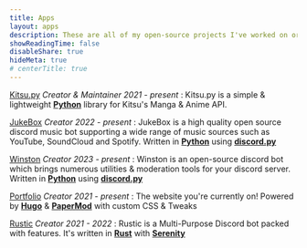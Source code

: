 ```yaml
--- 
title: Apps
layout: apps
description: These are all of my open-source projects I've worked on or I'm currently working on.
showReadingTime: false
disableShare: true
hideMeta: true
# centerTitle: true
---
```


[Kitsu.py](https://github.com/MrArkon/kitsu.py) *Creator & Maintainer* *2021 - present*
: Kitsu.py is a simple & lightweight [**Python**](https://python.org) library for Kitsu's Manga & Anime API.

[JukeBox](https://github.com/MrArkon/JukeBox) *Creator* *2022 - present*
: JukeBox is a high quality open source discord music bot supporting a wide range of music sources such as YouTube, SoundCloud and Spotify. Written in [**Python**](https://python.org) using [**discord.py**](https://github.com/Rapptz/discord.py)

[Winston](https://github.com/MrArkon/JukeBox) *Creator* *2023 - present*
: Winston is an open-source discord bot which brings numerous utilities & moderation tools for your discord server. Written in [**Python**](https://python.org) using [**discord.py**](https://github.com/Rapptz/discord.py)

[Portfolio](https://mrarkon.github.io) *Creator* *2021 - present*
: The website you're currently on! Powered by [**Hugo**](https://gohugo.io/) & [**PaperMod**](https://git.io/hugopapermod) with custom CSS & Tweaks

[Rustic](https://github.com/MrArkon/Rustic) *Creator* *2021 - 2022*
: Rustic is a Multi-Purpose Discord bot packed with features. It's written in [**Rust**](https://rust-lang.org) with [**Serenity**](http://github.com/serenity-rs/serenity)
